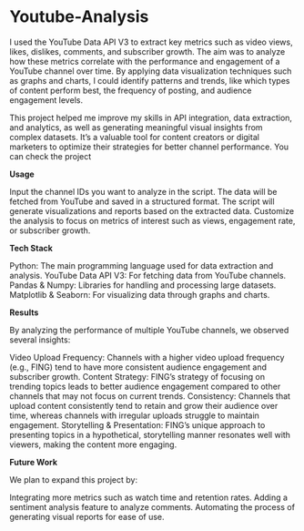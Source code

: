 # Youtube-Analysis
I used the YouTube Data API V3 to extract key metrics such as video views, likes, dislikes, comments, and subscriber growth. The aim was to analyze how these metrics correlate with the performance and engagement of a YouTube channel over time. By applying data visualization techniques such as graphs and charts, I could identify patterns and trends, like which types of content perform best, the frequency of posting, and audience engagement levels.

This project helped me improve my skills in API integration, data extraction, and analytics, as well as generating meaningful visual insights from complex datasets. It’s a valuable tool for content creators or digital marketers to optimize their strategies for better channel performance. You can check the project

**Usage**

Input the channel IDs you want to analyze in the script.
The data will be fetched from YouTube and saved in a structured format.
The script will generate visualizations and reports based on the extracted data.
Customize the analysis to focus on metrics of interest such as views, engagement rate, or subscriber growth.

**Tech Stack**

Python: The main programming language used for data extraction and analysis.
YouTube Data API V3: For fetching data from YouTube channels.
Pandas & Numpy: Libraries for handling and processing large datasets.
Matplotlib & Seaborn: For visualizing data through graphs and charts.

**Results**

By analyzing the performance of multiple YouTube channels, we observed several insights:

Video Upload Frequency: Channels with a higher video upload frequency (e.g., FING) tend to have more consistent audience engagement and subscriber growth.
Content Strategy: FING’s strategy of focusing on trending topics leads to better audience engagement compared to other channels that may not focus on current trends.
Consistency: Channels that upload content consistently tend to retain and grow their audience over time, whereas channels with irregular uploads struggle to maintain engagement.
Storytelling & Presentation: FING’s unique approach to presenting topics in a hypothetical, storytelling manner resonates well with viewers, making the content more engaging.

**Future Work**

We plan to expand this project by:

Integrating more metrics such as watch time and retention rates.
Adding a sentiment analysis feature to analyze comments.
Automating the process of generating visual reports for ease of use.
